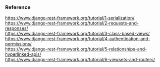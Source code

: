 ### Reference

https://www.django-rest-framework.org/tutorial/1-serialization/ </br>
https://www.django-rest-framework.org/tutorial/2-requests-and-responses/ </br>
https://www.django-rest-framework.org/tutorial/3-class-based-views/ </br>
https://www.django-rest-framework.org/tutorial/4-authentication-and-permissions/ </br>
https://www.django-rest-framework.org/tutorial/5-relationships-and-hyperlinked-apis/ </br>
https://www.django-rest-framework.org/tutorial/6-viewsets-and-routers/ </br>


